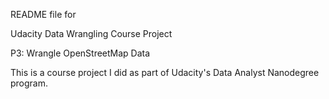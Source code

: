 README file for

Udacity Data Wrangling Course Project

P3: Wrangle OpenStreetMap Data


This is a course project I did as part of Udacity's Data Analyst Nanodegree program.


